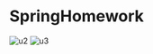 # SpringHomework
![u2](https://user-images.githubusercontent.com/78981558/138602370-6a2a3aa2-78eb-4143-97b5-36cfa31ee4a0.png)
![u3](https://user-images.githubusercontent.com/78981558/138602375-491c9a3d-df88-46e2-99a0-7f8c353d9767.png)
